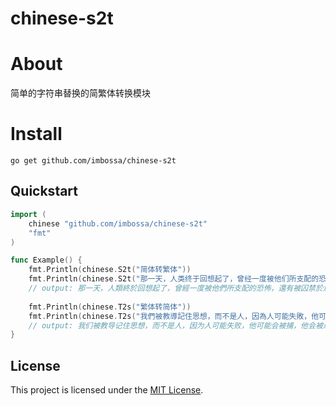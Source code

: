 # chinese-s2t 

# About

简单的字符串替换的简繁体转换模块

# Install
```shell
go get github.com/imbossa/chinese-s2t
```

## Quickstart
```` go
import (
    chinese "github.com/imbossa/chinese-s2t"
    "fmt"
)

func Example() {
    fmt.Println(chinese.S2t("简体转繁体"))
    fmt.Println(chinese.S2t("那一天，人类终于回想起了，曾经一度被他们所支配的恐怖，还有被囚禁于鸟笼中的那份屈辱。"))
    // output: 那一天，人類終於回想起了，曾經一度被他們所支配的恐怖，還有被囚禁於鳥籠中的那份屈辱。
    
    fmt.Println(chinese.T2s("繁体转简体"))
    fmt.Println(chinese.T2s("我們被教導記住思想，而不是人，因為人可能失敗，他可能會被捕，他會被殺死，被遺忘，但400年後，思想仍可改變世界，我親眼目睹了，思想的威力，我見過人們以它為名殺戮，或是為了它獻出生命，但你不能親吻思想，也不能觸摸它，或擁抱它，思想不會流血，不會感到痛苦，它們沒有愛！"))
    // output: 我们被教导记住思想，而不是人，因为人可能失败，他可能会被捕，他会被杀死，被遗忘，但400年后，思想仍可改变世界，我亲眼目睹了，思想的威力，我见过人们以它为名杀戮，或是为了它献出生命，但你不能亲吻思想，也不能触摸它，或拥抱它，思想不会流血，不会感到痛苦，它们没有爱！
}
````


## License
This project is licensed under the [MIT License](/LICENSE).